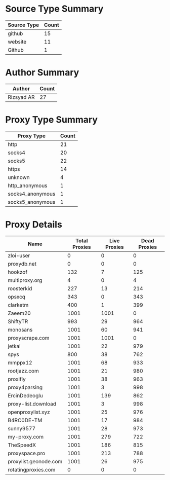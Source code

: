 # Source Type Summary

| Source Type | Count |
|-------------|-------|
| github | 15 |
| website | 11 |
| Github | 1 |


# Author Summary

| Author | Count |
|--------|-------|
| Rizsyad AR | 27 |


# Proxy Type Summary

| Proxy Type | Count |
|------------|-------|
| http | 21 |
| socks4 | 20 |
| socks5 | 22 |
| https | 14 |
| unknown | 4 |
| http_anonymous | 1 |
| socks4_anonymous | 1 |
| socks5_anonymous | 1 |


# Proxy Details

| Name | Total Proxies | Live Proxies | Dead Proxies |
|------|---------------|--------------|---------------|
| zloi-user | 0 | 0 | 0 |
| proxydb.net | 0 | 0 | 0 |
| hookzof | 132 | 7 | 125 |
| multiproxy.org | 4 | 0 | 4 |
| roosterkid | 227 | 13 | 214 |
| opsxcq | 343 | 0 | 343 |
| clarketm | 400 | 1 | 399 |
| Zaeem20 | 1001 | 1001 | 0 |
| ShiftyTR | 993 | 29 | 964 |
| monosans | 1001 | 60 | 941 |
| proxyscrape.com | 1001 | 1001 | 0 |
| jetkai | 1001 | 22 | 979 |
| spys | 800 | 38 | 762 |
| mmppx12 | 1001 | 68 | 933 |
| rootjazz.com | 1001 | 21 | 980 |
| proxifly | 1001 | 38 | 963 |
| proxy4parsing | 1001 | 3 | 998 |
| ErcinDedeoglu | 1001 | 139 | 862 |
| proxy-list.download | 1001 | 3 | 998 |
| openproxylist.xyz | 1001 | 25 | 976 |
| B4RC0DE-TM | 1001 | 17 | 984 |
| sunny9577 | 1001 | 28 | 973 |
| my-proxy.com | 1001 | 279 | 722 |
| TheSpeedX | 1001 | 186 | 815 |
| proxyspace.pro | 1001 | 213 | 788 |
| proxylist.geonode.com | 1001 | 26 | 975 |
| rotatingproxies.com | 0 | 0 | 0 |
